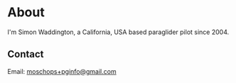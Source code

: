 # About

I'm Simon Waddington, a California, USA based paraglider pilot since 2004.

## Contact

Email: [moschops+pginfo@gmail.com](mailto:moschops+pginfo@gmail.com)
